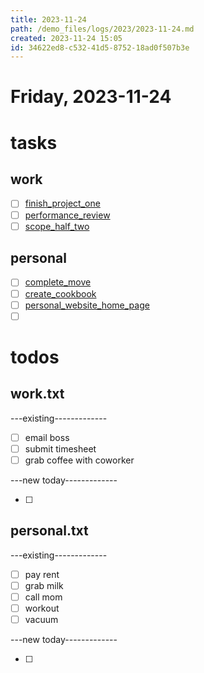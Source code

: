 ```yaml
---
title: 2023-11-24
path: /demo_files/logs/2023/2023-11-24.md
created: 2023-11-24 15:05
id: 34622ed8-c532-41d5-8752-18ad0f507b3e
---
```


# Friday, 2023-11-24

# tasks

## work

-[ ] [finish_project_one](/demo_files/tasks/work/finish_project_one.md)  
-[ ] [performance_review](/demo_files/tasks/work/performance_review.md)  
-[ ] [scope_half_two](/demo_files/tasks/work/scope_half_two.md)

## personal

-[ ] [complete_move](/demo_files/tasks/personal/complete_move.md)  
-[ ] [create_cookbook](/demo_files/tasks/personal/create_cookbook.md)  
-[ ] [personal_website_home_page](/demo_files/tasks/personal/personal_website_home_page.md)  
-[ ] [](/)

# todos

## work.txt

---existing-------------

-[ ] email boss  
-[ ] submit timesheet  
-[ ] grab coffee with coworker

---new today-------------

-[ ]

## personal.txt

---existing-------------

-[ ] pay rent  
-[ ] grab milk  
-[ ] call mom  
-[ ] workout  
-[ ] vacuum

---new today-------------

-[ ]
